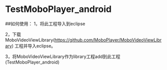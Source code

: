 TestMoboPlayer_android
======================
##如何使用：
  1，将此工程导入到eclipse
  
  2，下载MoboVideoViewLibrary(https://github.com/MoboPlayer/MoboVideoViewLibrary) 工程并导入eclipse。
  
  3，将MoboVideoViewLibrary作为library工程add到此工程(TestMoboPlayer_android)
